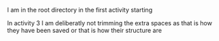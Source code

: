 I am in the root directory in the first activity starting

In activity 3 I am deliberatly not trimming the extra spaces as that is how they have been saved or that is how their structure are
